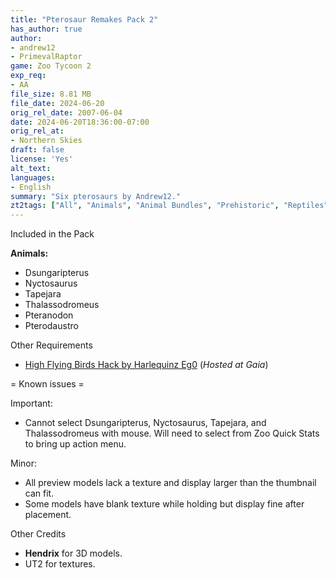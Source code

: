 ```yaml
---
title: "Pterosaur Remakes Pack 2"
has_author: true
author: 
- andrew12
- PrimevalRaptor
game: Zoo Tycoon 2
exp_req:
- AA
file_size: 8.81 MB
file_date: 2024-06-20
orig_rel_date: 2007-06-04
date: 2024-06-20T18:36:00-07:00
orig_rel_at: 
- Northern Skies
draft: false
license: 'Yes'
alt_text: 
languages:
- English
summary: "Six pterosaurs by Andrew12."
zt2tags: ["All", "Animals", "Animal Bundles", "Prehistoric", "Reptiles"]
---
```


 Included in the Pack 

**Animals:**

- Dsungaripterus
- Nyctosaurus
- Tapejara
- Thalassodromeus
- Pteranodon
- Pterodaustro

 Other Requirements 

- [High Flying Birds Hack by Harlequinz Eg0](https://www.tapatalk.com/groups/gaia1/high-flying-birds-t790.html) (*Hosted at Gaia*)

= Known issues =

Important:

- Cannot select Dsungaripterus, Nyctosaurus, Tapejara, and Thalassodromeus with mouse. Will need to select from Zoo Quick Stats to bring up action menu.

Minor:

- All preview models lack a texture and display larger than the thumbnail can fit.
- Some models have blank texture while holding but display fine after placement.

 Other Credits 

- **Hendrix** for 3D models.
- UT2 for textures.